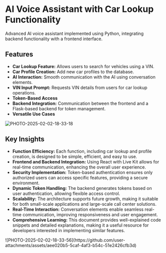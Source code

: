 <h1>AI Voice Assistant with Car Lookup Functionality</h1>

Advanced AI voice assistant implemented using Python, integrating backend functionality with a frontend interface.

<h2>Features</h2>
    <ul>
        <li><strong>Car Lookup Feature:</strong> Allows users to search for vehicles using a VIN.</li>
        <li><strong>Car Profile Creation:</strong> Add new car profiles to the database.</li>
        <li><strong>AI Interaction:</strong> Smooth communication with the AI using conversation elements.</li>
        <li><strong>VIN Input Prompt:</strong> Requests VIN details from users for car lookup operations.</li>
        <li><strong>Token-Based Access</strong></li>
        <li><strong>Backend Integration:</strong> Communication between the frontend and a Flask-based backend for token management.</li>
        <li><strong>Versatile Use Cases</strong></li>
    </ul>


![PHOTO-2025-02-02-18-33-18](https://github.com/user-attachments/assets/87883088-d100-4a03-9fc4-0cb9e3a56e87)


<h2>Key Insights</h2>
    <ul>
        <li><strong>Function Efficiency:</strong> Each function, including car lookup and profile creation, is designed to be simple, efficient, and easy to use.</li>
        <li><strong>Frontend and Backend Integration:</strong> Using React with Live Kit allows for real-time communication, enhancing the overall user experience.</li>
        <li><strong>Security Implementation:</strong> Token-based authentication ensures only authorized users can access specific features, providing a secure environment.</li>
        <li><strong>Dynamic Token Handling:</strong> The backend generates tokens based on user authentication, allowing flexible access control.</li>
        <li><strong>Scalability:</strong> The architecture supports future growth, making it suitable for both small-scale applications and large-scale call center solutions.</li>
        <li><strong>Real-Time Interaction:</strong> Conversation elements enable seamless real-time communication, improving responsiveness and user engagement.</li>
        <li><strong>Comprehensive Learning:</strong> This document provides well-explained code snippets and detailed explanations, making it a useful resource for developers interested in implementing similar features.</li>
    </ul>
![PHOTO-2025-02-02-18-33-56](https://github.com/user-attachments/assets/aee020b5-5caf-4af3-b54c-51e2426cfb3d)
